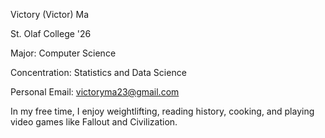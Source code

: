 Victory (Victor) Ma

St. Olaf College '26

Major: Computer Science

Concentration: Statistics and Data Science

Personal Email: victoryma23@gmail.com

In my free time, I enjoy weightlifting, reading history, cooking, and playing video games like Fallout and Civilization.

<!---
VictoryMa8/VictoryMa8 is a ✨ special ✨ repository because its `README.md` (this file) appears on your GitHub profile.
You can click the Preview link to take a look at your changes.
--->
